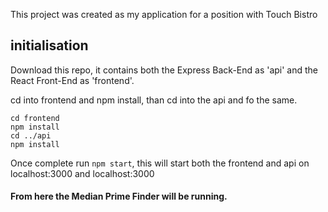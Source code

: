 This project was created as my application for a position with Touch Bistro

## initialisation

Download this repo, it contains both the Express Back-End as 'api' and the React Front-End as 'frontend'.

cd into frontend and npm install, than cd into the api and fo the same.

```
cd frontend
npm install
cd ../api
npm install

```

Once complete run `npm start`, this will start both the frontend and api on localhost:3000 and localhost:3000

#### From here the Median Prime Finder will be running. 
